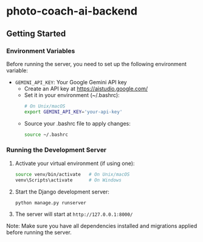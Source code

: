 # photo-coach-ai-backend

## Getting Started

### Environment Variables

Before running the server, you need to set up the following environment variable:

- `GEMINI_API_KEY`: Your Google Gemini API key
  - Create an API key at https://aistudio.google.com/
  - Set it in your environment (~/.bashrc):
    ```bash
    # On Unix/macOS
    export GEMINI_API_KEY='your-api-key'
    ```
  - Source your .bashrc file to apply changes:
    ```bash
    source ~/.bashrc
    ```

### Running the Development Server

1. Activate your virtual environment (if using one):
   ```bash
   source venv/bin/activate   # On Unix/macOS
   venv\Scripts\activate      # On Windows
   ```

2. Start the Django development server:
   ```bash
   python manage.py runserver
   ```

3. The server will start at `http://127.0.0.1:8000/`

Note: Make sure you have all dependencies installed and migrations applied before running the server.

